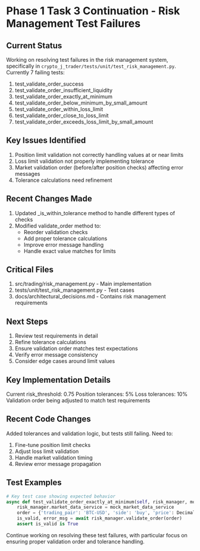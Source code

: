 # Phase 1 Task 3 Continuation - Risk Management Test Failures

## Current Status
Working on resolving test failures in the risk management system, specifically in `crypto_j_trader/tests/unit/test_risk_management.py`. Currently 7 failing tests:

1. test_validate_order_success
2. test_validate_order_insufficient_liquidity
3. test_validate_order_exactly_at_minimum
4. test_validate_order_below_minimum_by_small_amount
5. test_validate_order_within_loss_limit
6. test_validate_order_close_to_loss_limit
7. test_validate_order_exceeds_loss_limit_by_small_amount

## Key Issues Identified
1. Position limit validation not correctly handling values at or near limits
2. Loss limit validation not properly implementing tolerance
3. Market validation order (before/after position checks) affecting error messages
4. Tolerance calculations need refinement

## Recent Changes Made
1. Updated _is_within_tolerance method to handle different types of checks
2. Modified validate_order method to:
   - Reorder validation checks
   - Add proper tolerance calculations
   - Improve error message handling
   - Handle exact value matches for limits

## Critical Files
1. src/trading/risk_management.py - Main implementation
2. tests/unit/test_risk_management.py - Test cases
3. docs/architectural_decisions.md - Contains risk management requirements

## Next Steps
1. Review test requirements in detail
2. Refine tolerance calculations
3. Ensure validation order matches test expectations
4. Verify error message consistency
5. Consider edge cases around limit values

## Key Implementation Details
Current risk_threshold: 0.75
Position tolerances: 5%
Loss tolerances: 10%
Validation order being adjusted to match test requirements

## Recent Code Changes
Added tolerances and validation logic, but tests still failing. Need to:
1. Fine-tune position limit checks
2. Adjust loss limit validation
3. Handle market validation timing
4. Review error message propagation

## Test Examples
```python
# Key test case showing expected behavior
async def test_validate_order_exactly_at_minimum(self, risk_manager, mock_market_data_service):
    risk_manager.market_data_service = mock_market_data_service
    order = {'trading_pair': 'BTC-USD', 'side': 'buy', 'price': Decimal('1.0'), 'size': risk_manager.min_position_value}
    is_valid, error_msg = await risk_manager.validate_order(order)
    assert is_valid is True
```

Continue working on resolving these test failures, with particular focus on ensuring proper validation order and tolerance handling.